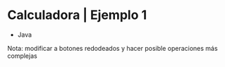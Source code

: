 # Calculadora | Ejemplo 1

+ Java

Nota: modificar a botones redodeados y hacer posible operaciones más complejas 
